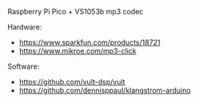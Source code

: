 Raspberry Pi Pico + VS1053b mp3 codec

Hardware:
- https://www.sparkfun.com/products/18721
- https://www.mikroe.com/mp3-click

Software:
- https://github.com/vult-dsp/vult
- https://github.com/dennisppaul/klangstrom-arduino
